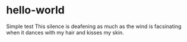 hello-world
===========

Simple test
This silence is deafening as much as the wind is facsinating when it dances with my hair and kisses my skin.
